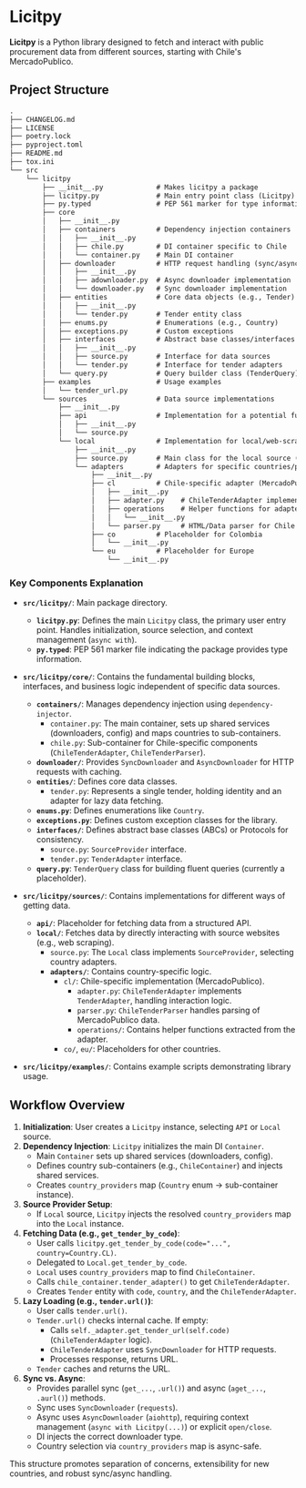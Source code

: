 # Licitpy

**Licitpy** is a Python library designed to fetch and interact with public procurement data from different sources, starting with Chile's MercadoPublico.

## Project Structure

```markdown
.
├── CHANGELOG.md
├── LICENSE
├── poetry.lock
├── pyproject.toml
├── README.md
├── tox.ini
└── src
    └── licitpy
        ├── __init__.py             # Makes licitpy a package
        ├── licitpy.py              # Main entry point class (Licitpy)
        ├── py.typed                # PEP 561 marker for type information
        ├── core
        │   ├── __init__.py
        │   ├── containers          # Dependency injection containers
        │   │   ├── __init__.py
        │   │   ├── chile.py        # DI container specific to Chile
        │   │   └── container.py    # Main DI container
        │   ├── downloader          # HTTP request handling (sync/async)
        │   │   ├── __init__.py
        │   │   ├── adownloader.py  # Async downloader implementation
        │   │   └── downloader.py   # Sync downloader implementation
        │   ├── entities            # Core data objects (e.g., Tender)
        │   │   ├── __init__.py
        │   │   └── tender.py       # Tender entity class
        │   ├── enums.py            # Enumerations (e.g., Country)
        │   ├── exceptions.py       # Custom exceptions
        │   ├── interfaces          # Abstract base classes/interfaces
        │   │   ├── __init__.py
        │   │   ├── source.py       # Interface for data sources
        │   │   └── tender.py       # Interface for tender adapters
        │   └── query.py            # Query builder class (TenderQuery)
        ├── examples                # Usage examples
        │   └── tender_url.py
        └── sources                 # Data source implementations
            ├── __init__.py
            ├── api                 # Implementation for a potential future API source
            │   ├── __init__.py
            │   └── source.py
            └── local               # Implementation for local/web-scraped sources
                ├── __init__.py
                ├── source.py       # Main class for the local source (Local)
                └── adapters        # Adapters for specific countries/platforms
                    ├── __init__.py
                    ├── cl          # Chile-specific adapter (MercadoPublico)
                    │   ├── __init__.py
                    │   ├── adapter.py    # ChileTenderAdapter implementation
                    │   ├── operations    # Helper functions for adapter logic
                    │   │   └── __init__.py
                    │   └── parser.py     # HTML/Data parser for Chile
                    ├── co          # Placeholder for Colombia
                    │   └── __init__.py
                    └── eu          # Placeholder for Europe
                        └── __init__.py
```





### Key Components Explanation

*   **`src/licitpy/`**: Main package directory.
    *   **`licitpy.py`**: Defines the main `Licitpy` class, the primary user entry point. Handles initialization, source selection, and context management (`async with`).
    *   **`py.typed`**: PEP 561 marker file indicating the package provides type information.

*   **`src/licitpy/core/`**: Contains the fundamental building blocks, interfaces, and business logic independent of specific data sources.
    *   **`containers/`**: Manages dependency injection using `dependency-injector`.
        *   `container.py`: The main container, sets up shared services (downloaders, config) and maps countries to sub-containers.
        *   `chile.py`: Sub-container for Chile-specific components (`ChileTenderAdapter`, `ChileTenderParser`).
    *   **`downloader/`**: Provides `SyncDownloader` and `AsyncDownloader` for HTTP requests with caching.
    *   **`entities/`**: Defines core data classes.
        *   `tender.py`: Represents a single tender, holding identity and an adapter for lazy data fetching.
    *   **`enums.py`**: Defines enumerations like `Country`.
    *   **`exceptions.py`**: Defines custom exception classes for the library.
    *   **`interfaces/`**: Defines abstract base classes (ABCs) or Protocols for consistency.
        *   `source.py`: `SourceProvider` interface.
        *   `tender.py`: `TenderAdapter` interface.
    *   **`query.py`**: `TenderQuery` class for building fluent queries (currently a placeholder).

*   **`src/licitpy/sources/`**: Contains implementations for different ways of getting data.
    *   **`api/`**: Placeholder for fetching data from a structured API.
    *   **`local/`**: Fetches data by directly interacting with source websites (e.g., web scraping).
        *   `source.py`: The `Local` class implements `SourceProvider`, selecting country adapters.
        *   **`adapters/`**: Contains country-specific logic.
            *   `cl/`: Chile-specific implementation (MercadoPublico).
                *   `adapter.py`: `ChileTenderAdapter` implements `TenderAdapter`, handling interaction logic.
                *   `parser.py`: `ChileTenderParser` handles parsing of MercadoPublico data.
                *   `operations/`: Contains helper functions extracted from the adapter.
            *   `co/`, `eu/`: Placeholders for other countries.

*   **`src/licitpy/examples/`**: Contains example scripts demonstrating library usage.

## Workflow Overview

1.  **Initialization**: User creates a `Licitpy` instance, selecting `API` or `Local` source.
2.  **Dependency Injection**: `Licitpy` initializes the main DI `Container`.
    *   Main `Container` sets up shared services (downloaders, config).
    *   Defines country sub-containers (e.g., `ChileContainer`) and injects shared services.
    *   Creates `country_providers` map (`Country` enum -> sub-container instance).
3.  **Source Provider Setup**:
    *   If `Local` source, `Licitpy` injects the resolved `country_providers` map into the `Local` instance.
4.  **Fetching Data (e.g., `get_tender_by_code`)**:
    *   User calls `licitpy.get_tender_by_code(code="...", country=Country.CL)`.
    *   Delegated to `Local.get_tender_by_code`.
    *   `Local` uses `country_providers` map to find `ChileContainer`.
    *   Calls `chile_container.tender_adapter()` to get `ChileTenderAdapter`.
    *   Creates `Tender` entity with `code`, `country`, and the `ChileTenderAdapter`.
5.  **Lazy Loading (e.g., `tender.url()`)**:
    *   User calls `tender.url()`.
    *   `Tender.url()` checks internal cache. If empty:
        *   Calls `self._adapter.get_tender_url(self.code)` (`ChileTenderAdapter` logic).
        *   `ChileTenderAdapter` uses `SyncDownloader` for HTTP requests.
        *   Processes response, returns URL.
    *   `Tender` caches and returns the URL.
6.  **Sync vs. Async**:
    *   Provides parallel sync (`get_...`, `.url()`) and async (`aget_...`, `.aurl()`) methods.
    *   Sync uses `SyncDownloader` (`requests`).
    *   Async uses `AsyncDownloader` (`aiohttp`), requiring context management (`async with Licitpy(...)`) or explicit `open/close`.
    *   DI injects the correct downloader type.
    *   Country selection via `country_providers` map is async-safe.

This structure promotes separation of concerns, extensibility for new countries, and robust sync/async handling.